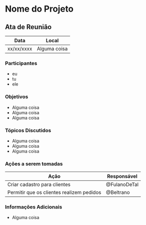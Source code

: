 # Nome do Projeto


## Ata de Reunião

| Data       | Local        |
| ---------- | ------------ |
| xx/xx/xxxx | Alguma coisa |


### Participantes
* eu
* tu
* ele

### Objetivos
* Alguma coisa
* Alguma coisa
* Alguma coisa

### Tópicos Discutidos
* Alguma coisa
* Alguma coisa
* Alguma coisa

### Ações a serem tomadas
| Ação                                      | Responsável  |
| ----------------------------------------- | ------------ |
| Criar cadastro para clientes              | @FulanoDeTal |
| Permitir que os clientes realizem pedidos | @Beltrano    |

### Informações Adicionais

* Alguma coisa